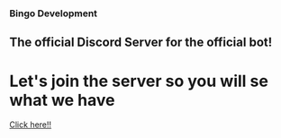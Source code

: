 ### Bingo Development
## The official Discord Server for the official bot!
# Let's join the server so you will se what we have

[Click here!!](https://discord.gg/hnsQvfUV34)

